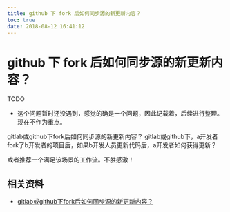```yaml
---
title: github 下 fork 后如何同步源的新更新内容？
toc: true
date: 2018-08-12 16:41:12
---
```


# github 下 fork 后如何同步源的新更新内容？

TODO

- 这个问题暂时还没遇到，感觉的确是一个问题，因此记载着，后续进行整理。现在不作为重点。


gitlab或github下fork后如何同步源的新更新内容？
gitlab或github下，a开发者fork了b开发者的项目后，如果b开发人员更新代码后，a开发者如何获得更新？

或者推荐一个满足该场景的工作流。不胜感激！




## 相关资料

- [gitlab或github下fork后如何同步源的新更新内容？](https://www.zhihu.com/question/28676261)
